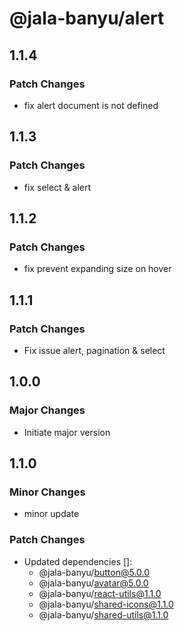 # @jala-banyu/alert

## 1.1.4

### Patch Changes

- fix alert document is not defined

## 1.1.3

### Patch Changes

- fix select & alert

## 1.1.2

### Patch Changes

- fix prevent expanding size on hover

## 1.1.1

### Patch Changes

- Fix issue alert, pagination & select

## 1.0.0

### Major Changes

- Initiate major version

## 1.1.0

### Minor Changes

- minor update

### Patch Changes

- Updated dependencies []:
  - @jala-banyu/button@5.0.0
  - @jala-banyu/avatar@5.0.0
  - @jala-banyu/react-utils@1.1.0
  - @jala-banyu/shared-icons@1.1.0
  - @jala-banyu/shared-utils@1.1.0
